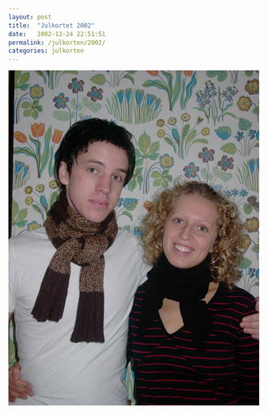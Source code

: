 ```yaml
---
layout: post
title:  "Julkortet 2002"
date:   2002-12-24 22:51:51
permalink: /julkorten/2002/
categories: julkorten
---
```


![Julkortet 2002](/img/julkorten/2002/2002linochgust.jpg)

